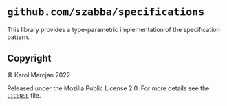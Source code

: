 # `github.com/szabba/specifications`

This library provides a type-parametric implementation of the specification pattern.

## Copyright

&copy; Karol Marcjan 2022

Released under the Mozilla Public License 2.0.
For more details see the [`LICENSE`] file.

[`LICENSE`]: ./LICENSE
